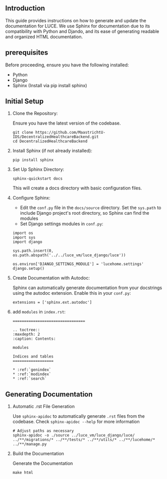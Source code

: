 ## Introduction

This guide provides instructions on how to generate and update the documentation for LUCE. We use Sphinx for documentation due to its compatibility with Python and Djando, and its ease of generating readable and organized HTML documentation.

## prerequisites

Before proceeding, ensure you have the following installed:

- Python
- Django
- Sphinx (Install via pip install sphinx)

## Initial Setup

1. Clone the Repository:

   Ensure you have the latest version of the codebase.

   ```
   git clone https://github.com/MaastrichtU-IDS/DecentralizedHealthcareBackend.git
   cd DecentralizedHealthcareBackend
   ```

2. Install Sphinx (if not already installed):

   ```
   pip install sphinx
   ```

3. Set Up Sphinx Directory:

   ```
   sphinx-quickstart docs
   ```

   This will create a docs directory with basic configuration files.

4. Configure Sphinx:

   - Edit the `conf.py` file in the `docs/source` directory. Set the `sys.path` to include Django project's root directory, so Sphinx can find the modules
   - Set Django settings modules in `conf.py`:

   ```
   import os
   import sys
   import django

   sys.path.insert(0, os.path.abspath('../../luce_vm/luce_django/luce'))

   os.environ['DJANGO_SETTINGS_MODULE'] = 'lucehome.settings'
   django.setup()
   ```

5. Create Documentation with Autodoc:

   Sphinx can automatically generate documentation from your docstrings using the autodoc extension. Enable this in your `conf.py`:

   ```
   extensions = ['sphinx.ext.autodoc']
   ```

6. add `modules` in `index.rst`:

   ```
   ================================

   .. toctree::
   :maxdepth: 2
   :caption: Contents:

   modules

   Indices and tables
   ==================

   * :ref:`genindex`
   * :ref:`modindex`
   * :ref:`search`
   ```

## Generating Documentation

1. Automatic .rst File Generation

   Use `sphinx-apidoc` to automatically generate `.rst` files from the codebase. Check `sphinx-apidoc --help` for more information

   ```
   # Adjust paths as necessary
   sphinx-apidoc -o ./source ../luce_vm/luce_django/luce/ ../**/migrations/* ../**/tests/* ../**/utils/* ../**/lucehome/* ../**/manage.py
   ```

2. Build the Documentation

   Generate the Documentation

   ```
   make html
   ```
